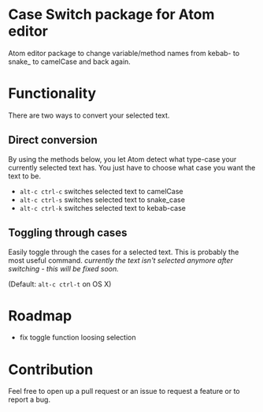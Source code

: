# Case Switch package for Atom editor

Atom editor package to change variable/method names from kebab- to snake_ to camelCase and back again.

# Functionality
There are two ways to convert your selected text.

## Direct conversion
By using the methods below, you let Atom detect what type-case your currently selected text has. You just have to choose what case you want the text to be.

* `alt-c ctrl-c` switches selected text to camelCase
* `alt-c ctrl-s` switches selected text to snake_case
* `alt-c ctrl-k` switches selected text to kebab-case

## Toggling through cases
Easily toggle through the cases for a selected text. This is probably the most useful command. *currently the text isn't selected anymore after switching - this will be fixed soon.*

(Default: `alt-c ctrl-t` on OS X)

# Roadmap
* fix toggle function loosing selection

# Contribution
Feel free to open up a pull request or an issue to request a feature or to report a bug.
